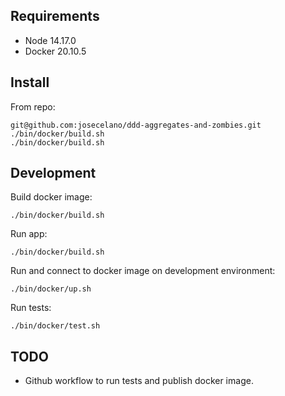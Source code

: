 ## Requirements

* Node 14.17.0
* Docker 20.10.5

## Install

From repo:
```
git@github.com:josecelano/ddd-aggregates-and-zombies.git
./bin/docker/build.sh
./bin/docker/build.sh
```

## Development

Build docker image:
```
./bin/docker/build.sh
```

Run app:
```
./bin/docker/build.sh
```

Run and connect to docker image on development environment:
```
./bin/docker/up.sh
```

Run tests:
```
./bin/docker/test.sh
```

## TODO

 * Github workflow to run tests and publish docker image.